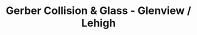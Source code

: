 ---
title: "Gerber Collision & Glass - Glenview / Lehigh"
url: /glenview/gerber-collision-and-glass-glenview-lehigh/
shop: car repair
---